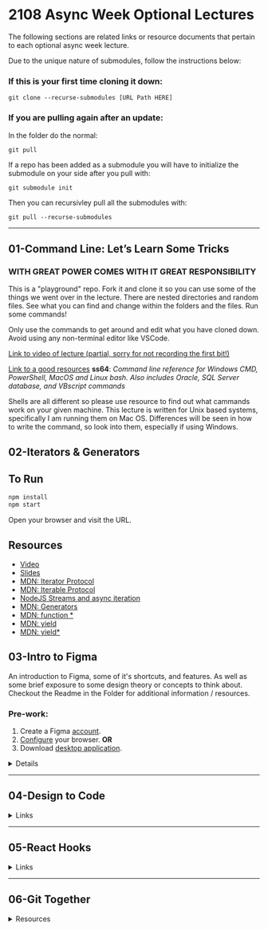 # **2108 Async Week Optional Lectures**

The following sections are related links or resource documents that pertain to each optional async week lecture.

Due to the unique nature of submodules, follow the instructions below:

### **If this is your first time cloning it down:**

```
git clone --recurse-submodules [URL Path HERE]
```

### **If you are pulling again after an update:**

In the folder do the normal:

```
git pull
```

If a repo has been added as a submodule you will have to initialize the submodule on your side after you pull with:

```
git submodule init
```

Then you can recursivley pull all the submodules with:

```
git pull --recurse-submodules
```

---

## **01-Command Line: Let’s Learn Some Tricks**

### WITH GREAT POWER COMES WITH IT GREAT RESPONSIBILITY

This is a "playground" repo. Fork it and clone it so you can use some of the things we went over in the lecture. There are nested directories and random files. See what you can find and change within the folders and the files. Run some commands!

Only use the commands to get around and edit what you have cloned down. Avoid using any non-terminal editor like VSCode.

[Link to video of lecture (partial, sorry for not recording the first bit!)](https://youtu.be/smziy_50Wno)

[Link to a good resources](https://ss64.com/) **ss64**: _Command line reference for Windows CMD, PowerShell, MacOS and Linux bash. Also includes Oracle, SQL Server database, and VBscript commands_

Shells are all different so please use resource to find out what cammands work on your given machine. This lecture is written for Unix based systems, specifically I am running them on Mac OS. Differences will be seen in how to write the command, so look into them, especially if using Windows.

## **02-Iterators & Generators**

## To Run

```sh
npm install
npm start
```

Open your browser and visit the URL.

## Resources

- [Video](#Youtube-link)
- [Slides](Iterators%20and%20Generators.pdf)
- [MDN: Iterator Protocol](https://developer.mozilla.org/en-US/docs/Web/JavaScript/Reference/Iteration_protocols#the_iterator_protocol)
- [MDN: Iterable Protocol](https://developer.mozilla.org/en-US/docs/Web/JavaScript/Reference/Iteration_protocols#the_iterable_protocol)
- [NodeJS Streams and async iteration](https://2ality.com/2019/11/nodejs-streams-async-iteration.html)
- [MDN: Generators](https://developer.mozilla.org/en-US/docs/Web/JavaScript/Reference/Global_Objects/Generator)
- [MDN: function \*](https://developer.mozilla.org/en-US/docs/Web/JavaScript/Reference/Statements/function*)
- [MDN: yield](https://developer.mozilla.org/en-US/docs/Web/JavaScript/Reference/Operators/yield)
- [MDN: yield\*](https://developer.mozilla.org/en-US/docs/Web/JavaScript/Reference/Operators/yield*)

## **03-Intro to Figma**

An introduction to Figma, some of it's shortcuts, and features. As well as some brief exposure to some design theory or concepts to think about. Checkout the Readme in the Folder for additional information / resources.

### **Pre-work:**

1. Create a Figma [account][figma].
2. [Configure][configure-figma] your browser. **OR**
3. Download [desktop application][figma-desktop].

[figma]: https://www.figma.com/signup
[configure-figma]: https://help.figma.com/hc/en-us/articles/360039828614-Configure-your-browser-for-Figma
[figma-desktop]: https://help.figma.com/hc/en-us/articles/360039823654-Download-the-Figma-Desktop-App

<details><summary> Details</summary>

## What is Figma?

> Figma is a vector graphics editor and prototyping tool which is primarily web-based, with additional offline features enabled by desktop applications for macOS and Windows. The Figma Mirror companion apps for Android and iOS allow viewing Figma prototypes in real-time on mobile devices.

Get an student account!

1. [Go Here][go-here] : or type in figma education in google
1. Click on Get Verified
1. It will ask you to create an account or sign in

   - If you havent verified your account you will get an email to do so

1. It will redirect you to a subsequent page:

   - Follow through the form
   - Once you reach "_What is your school's name_" the very first item in the dropdown is "_School not listed_"
   - Type in Fullstack Academy, follow the rest of the form and submit
   - after about 48 hours your account should get approved

1. Start Designing!

[go-here]: https://www.figma.com/education/

## Links

<details><summary>Lecture Content </summary>

- [Slide Deck][slides-itf] : Link to the google slides of the course
- [Chack-Demo][chack-demo] : Recreation and demo of some of the tools within Figma that Cody used to map out and design his capstone project
- [Live Coding Example][live-coding] : Project file that we did during lecture!
- [Video!][video-itf]: Here is the recording of the lecture

[chack-demo]: https://www.figma.com/file/7cn59KtIduwdn3jOYKCecF/Chack-Demo?node-id=0%3A1
[slides-itf]: https://docs.google.com/presentation/d/1Q3MCTYok-Z-iZqOoWQpUrA6qAKtJDc522NrFf2eL5v8/edit?usp=sharing
[live-coding]: https://www.figma.com/community/file/1019678177714379962/FSA---Intro-to-Figma-Demo
[video-itf]: https://youtu.be/ErNJpxtydyA

 </details>

<details> <summary>Creative Inspiration</summary>

- [Dribbble][dribble] : _Dribbble is the leading destination to find & showcase creative work and home to the world's best design professionals._
- [Pinterist][pinterist] : _An image sharing and social media service designed to enable saving and discovery of information on the internet using images and, on a smaller scale, animated GIFs and videos, in the form of pinboards._
- [behance][behance] : _Behance is a social media platform owned by Adobe to showcase and discover creative work._
- [awwwards.][awwwards] : _Awwwards is a professional web design and development competition body. It aims to recognize and promote the best of innovative web design. It is a website competition that developers can submit to._
- [pttrns.][pttrns] : _Pttrns is the finest collection of design patterns, resources and inspiration._
- [The Meaning of Color][color-psychology] : _A collection of the meanings of colors and what they represent._

[dribble]: https://dribbble.com/
[pinterist]: https://www.pinterest.com/
[behance]: https://www.behance.net/
[awwwards]: https://www.awwwards.com/
[pttrns]: https://pttrns.com/
[color-psychology]: https://www.empower-yourself-with-color-psychology.com/meaning-of-colors.html

</details>

<details><summary>Tools</summary>

- Color:

  - [myColor.space][color-space]: Enter in one color to get a multitude of color combinations.
  - [adobe Color][adobe-color]: Explore based on keywords to get some color palettes that have been created, as well as create your own!
  - [coolors.co][coolors]: Generate or browse beautiful color combinations for your designs.

- UI / UX:

  - [FlowMapp][flow-mapp]: Great central resource for a bunch of guidelines for web design
  - [Chrome's Accessibility Tools][chrome-accessibility]: A collection of tools you can use in your browser to look at how your website is setup for accessibility.
  - [GoodUI][good-ui]: Collection of tested UIs, great for looking at best practices; be sure to navigate to the 'leaks' page as most everything else is behind a paywall.
  - [Flat Icon][flat-icon]: Icon repository to use on your projects; includes colored icons.
  - [Noun Project][noun-project] : Another Icon repository, mainly black and white colors.

- Stock Media:

  - [Unsplash][unsplash] : Pretty universal, has tons of stock images.
  - [Pexels][pexels] : alternative to Unsplash, also a great spot for stock footage; and it makes it easy to connect with the creators.

  [color-space]: https://mycolor.space/
  [good-ui]: https://goodui.org/leaks/
  [flat-icon]: https://www.flaticon.com/
  [noun-project]: https://thenounproject.com/
  [unsplash]: https://unsplash.com/
  [pexels]: https://www.pexels.com/
  [adobe-color]: https://color.adobe.com/explore
  [chrome-accessibility]: https://developer.chrome.com/docs/devtools/accessibility/reference/
  [coolors]: https://coolors.co/
  [flow-mapp]: https://www.flowmapp.com/blog/glossary

</details>

<details><summary>Figma Plugins</summary>

- Accessibility
  - [A11y - Color Contrast Checker][a11y]
  - [Able - Friction free accessibility][able]
  - [Contrast][contrast]
- Inspiration
  - [Design Inspo][designinspo]
  - [Wireframe][wireframe]
- Stock Media
  - [Chart][chart]
  - [Content Reel][content-reel]
  - [Feather Icons][feather-icons]
  - [Humaans for Figma][humaaans]
  - [Iconify][iconify]
  - [Illustrations][illustrations]
  - [Material Design Icons][material-icons]
  - [Pexels][pexels]
  - [Streamline Icons][streamline-icons]
  - [Unsplash][unsplash-pi]
- Color
  - [Color Palettes][color-palettes]
  - [Color Search][color-search]
  - [Image Palette][image-palette]
- Tools
  - [Autoflow][autoflow]
  - [Design Lint][design-lint]
  - [Duotones][duotones]
  - [Figmotion][figmotion]
  - [Font Explorer][font-explorer]
  - [Font Scale][font-scale]
  - [Logo Creator][logo-creator]
  - [Lorem ipsum][lorem-ipsum]
  - [Sitemap][sitemap]
  - [Remove BG][remove-bg]
  - [Unused Components][unused-components]

[a11y]: https://www.figma.com/community/plugin/733159460536249875/A11y---Color-Contrast-Checker
[able]: https://www.figma.com/community/plugin/734693888346260052/Able-%E2%80%93-Friction-free-accessibility
[autoflow]: https://www.figma.com/community/plugin/733902567457592893/Autoflow
[contrast]: https://www.figma.com/community/plugin/748533339900865323/Contrast
[chart]: https://www.figma.com/community/plugin/734590934750866002/Chart
[color-search]: https://www.figma.com/community/plugin/768550475442788437/Color-Search
[color-palettes]: https://www.figma.com/community/plugin/740832935938649295/Color-Palettes
[content-reel]: https://www.figma.com/community/plugin/731627216655469013/Content-Reel
[font-scale]: https://www.figma.com/community/plugin/741231992144144738/Font-Scale
[font-explorer]: https://www.figma.com/community/plugin/786891204057439536/Font-Explorer
[design-lint]: https://www.figma.com/community/plugin/801195587640428208/Design-Lint
[designinspo]: https://www.figma.com/community/plugin/738775292786594626/Design-Inspo
[duotones]: https://www.figma.com/community/plugin/775712743044356003/Duotones
[feather-icons]: https://www.figma.com/community/plugin/744047966581015514/Feather-Icons
[figmotion]: https://www.figma.com/community/plugin/733025261168520714/Figmotion
[humaaans]: https://www.figma.com/community/plugin/739503328703046360/Humaaans-for-Figma
[iconify]: https://www.figma.com/community/plugin/735098390272716381/Iconify
[illustrations]: https://www.figma.com/community/plugin/781441863578182316/Illustrations
[image-palette]: https://www.figma.com/community/plugin/731841207668879837/Image-Palette
[logo-creator]: https://www.figma.com/community/plugin/768094929040207895/Logo-Creator
[lorem-ipsum]: https://www.figma.com/community/plugin/736000994034548392/Lorem-ipsum
[material-icons]: https://www.figma.com/community/plugin/740272380439725040/Material-Design-Icons
[pexels]: https://www.figma.com/community/plugin/829802086526281657/Pexels
[streamline-icons]: https://www.figma.com/community/plugin/852192486284901337/Streamline-Icons
[sitemap]: https://www.figma.com/community/plugin/818613147082270958/Sitemap
[remove-bg]: https://www.figma.com/community/plugin/738992712906748191/Remove-BG
[wireframe]: https://www.figma.com/community/plugin/742764242781786818/Wireframe
[unsplash-pi]: https://www.figma.com/community/plugin/738454987945972471/Unsplash
[unused-components]: https://www.figma.com/community/plugin/838413521721548186/Unused-Components

</details>

</details>

---

## **04-Design to Code**

<details><summary>Links</summary>

- [Video][dtc-video]
- [repo][dtc-repo]

[dtc-video]: https://www.youtube.com/watch?v=eTSKLmYt_Gk
[dtc-repo]: https://github.com/iseykim/figma-storybook

## </details>

---

## **05-React Hooks**

<details><summary>Links</summary>

- [Video][rh-video]
- [Repo][rh-repo]

[rh-video]: https://www.youtube.com/watch?v=_M7JcWMkjBY
[rh-repo]: https://github.com/cartanb/GoodieBag.Solution/

## </details>

---

## **06-Git Together**

<details><summary>Resources</summary>

- [Slide Deck][slides] : Link to the google slides of the course
- [repo][workshop]: workshop
- [video][video]: video

[slides]: https://docs.google.com/presentation/d/1rriVqX4uA2sU8XzA_84cOT6uRGGirwyAVNkT193d6SE/edit#slide=id.gef26c87547_0_264
[workshop]: https://github.com/helsung/git-together
[video]: https://www.youtube.com/watch?v=miY-EVXksSQ

</details>
